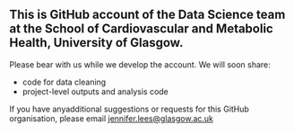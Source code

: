 ## This is GitHub account of the Data Science team at the School of Cardiovascular and Metabolic Health, University of Glasgow.

Please bear with us while we develop the account. 
We will soon share:
- code for data cleaning
- project-level outputs and analysis code
  
If you have anyadditional suggestions or requests for this GitHub organisation, please email jennifer.lees@glasgow.ac.uk
